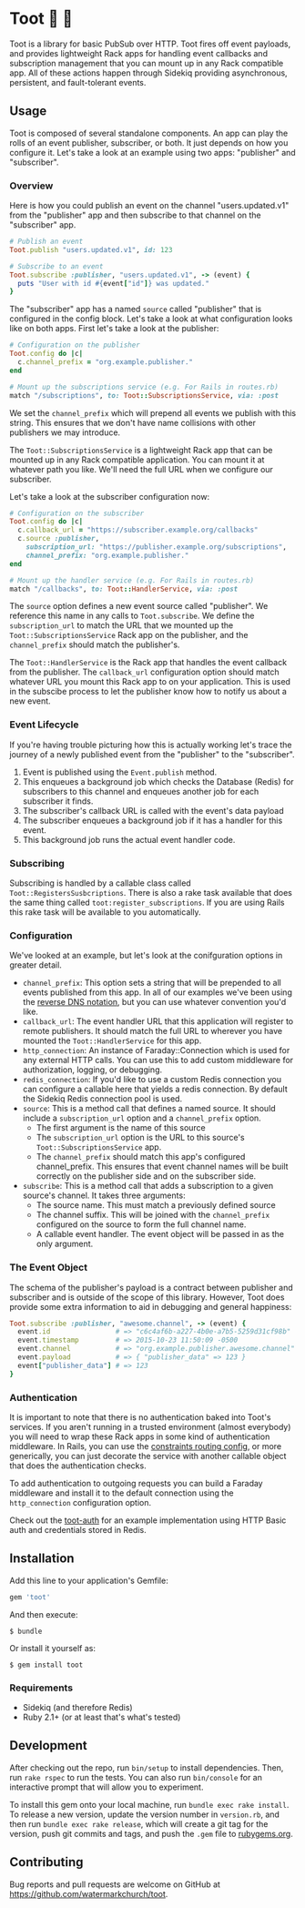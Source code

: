 # Toot :postal_horn: :dash:

Toot is a library for basic PubSub over HTTP. Toot fires off event
payloads, and provides lightweight Rack apps for handling event callbacks and
subscription management that you can mount up in any Rack compatible
app. All of these actions happen through Sidekiq providing asynchronous,
persistent, and fault-tolerant events.

## Usage

Toot is composed of several standalone components. An app can play the
rolls of an event publisher, subscriber, or both. It just depends on how
you configure it. Let's take a look at an example using two apps:
"publisher" and "subscriber".

### Overview

Here is how you could publish an event on the channel "users.updated.v1"
from the "publisher" app and then subscribe to that channel on the
"subscriber" app.

```ruby
# Publish an event
Toot.publish "users.updated.v1", id: 123

# Subscribe to an event
Toot.subscribe :publisher, "users.updated.v1", -> (event) {
  puts "User with id #{event["id"]} was updated."
}
```

The "subscriber" app has a named `source` called "publisher" that is
configured in the config block. Let's take a look at what configuration
looks like on both apps. First let's take a look at the publisher:

```ruby
# Configuration on the publisher
Toot.config do |c|
  c.channel_prefix = "org.example.publisher."
end

# Mount up the subscriptions service (e.g. For Rails in routes.rb)
match "/subscriptions", to: Toot::SubscriptionsService, via: :post
```

We set the `channel_prefix` which will prepend all events we publish
with this string. This ensures that we don't have name collisions with
other publishers we may introduce.

The `Toot::SubscriptionsService` is a lightweight Rack app that can be
mounted up in any Rack compatible application. You can mount it at
whatever path you like. We'll need the full URL when we configure our
subscriber.

Let's take a look at the subscriber configuration now:

```ruby
# Configuration on the subscriber
Toot.config do |c|
  c.callback_url = "https://subscriber.example.org/callbacks"
  c.source :publisher,
    subscription_url: "https://publisher.example.org/subscriptions",
    channel_prefix: "org.example.publisher."
end

# Mount up the handler service (e.g. For Rails in routes.rb)
match "/callbacks", to: Toot::HandlerService, via: :post
```

The `source` option defines a new event source called "publisher". We
reference this name in any calls to `Toot.subscribe`. We define the
`subscription_url` to match the URL that we mounted up the
`Toot::SubscriptionsService` Rack app on the publisher, and the
`channel_prefix` should match the publisher's.

The `Toot::HandlerService` is the Rack app that handles the event
callback from the publisher. The `callback_url` configuration option
should match whatever URL you mount this Rack app to on your
application. This is used in the subscibe process to let the publisher
know how to notify us about a new event.

### Event Lifecycle

If you're having trouble picturing how this is actually working let's
trace the journey of a newly published event from the "publisher" to the
"subscriber".

1. Event is published using the `Event.publish` method.
2. This enqueues a background job which checks the Database (Redis) for
   subscribers to this channel and enqueues another job for each
   subscriber it finds.
3. The subscriber's callback URL is called with the event's data payload
4. The subscriber enqueues a background job if it has a handler for this
   event.
5. This background job runs the actual event handler code.

### Subscribing

Subscribing is handled by a callable class called
`Toot::RegistersSusbcriptions`. There is also a rake task available that
does the same thing called `toot:register_subscriptions`. If you are
using Rails this rake task will be available to you automatically.

### Configuration

We've looked at an example, but let's look at the conifguration options
in greater detail.

* `channel_prefix`: This option sets a string that will be prepended to
  all events published from this app. In all of our examples we've been
  using the [reverse DNS notation][1], but you can use whatever
  convention you'd like.
* `callback_url`: The event handler URL that this application will
  register to remote publishers. It should match the full URL to
  wherever you have mounted the `Toot::HandlerService` for this app.
* `http_connection`: An instance of Faraday::Connection which is used
  for any external HTTP calls. You can use this to add custom middleware
  for authorization, logging, or debugging.
* `redis_connection`: If you'd like to use a custom Redis connection you
  can configure a callable here that yields a redis connection. By
  default the Sidekiq Redis connection pool is used.
* `source`: This is a method call that defines a named source. It should
  include a `subscription_url` option and a `channel_prefix` option.
  * The first argument is the name of this source
  * The `subscription_url` option is the URL to this source's
    `Toot::SubscriptionsService` app.
  * The `channel_prefix` should match this app's configured
    channel_prefix. This ensures that event channel names will be built
    correctly on the publisher side and on the subscriber side.
* `subscribe`: This is a method call that adds a subscription to a given
  source's channel. It takes three arguments:
  * The source name. This must match a previously defined source
  * The channel suffix. This will be joined with the `channel_prefix`
    configured on the source to form the full channel name.
  * A callable event handler. The event object will be passed in as the
    only argument.

### The Event Object

The schema of the publisher's payload is a contract between publisher
and subscriber and is outside of the scope of this library. However,
Toot does provide some extra information to aid in debugging and general
happiness:

```ruby
Toot.subscribe :publisher, "awesome.channel", -> (event) {
  event.id                # => "c6c4af6b-a227-4b0e-a7b5-5259d31cf98b"
  event.timestamp         # => 2015-10-23 11:50:09 -0500
  event.channel           # => "org.example.publisher.awesome.channel"
  event.payload           # => { "publisher_data" => 123 }
  event["publisher_data"] # => 123
}
```

### Authentication

It is important to note that there is no authentication baked into
Toot's services. If you aren't running in a trusted environment (almost
everybody) you will need to wrap these Rack apps in some kind of
authentication middleware. In Rails, you can use the [constraints
routing config][2], or more generically, you can just decorate the
service with another callable object that does the authentication
checks.

To add authentication to outgoing requests you can build a Faraday
middleware and install it to the default connection using the
`http_connection` configuration option.

Check out the [toot-auth][3] for an example implementation using HTTP
Basic auth and credentials stored in Redis.

## Installation

Add this line to your application's Gemfile:

```ruby
gem 'toot'
```

And then execute:

    $ bundle

Or install it yourself as:

    $ gem install toot

### Requirements

* Sidekiq (and therefore Redis)
* Ruby 2.1+ (or at least that's what's tested)

## Development

After checking out the repo, run `bin/setup` to install dependencies.
Then, run `rake rspec` to run the tests. You can also run `bin/console`
for an interactive prompt that will allow you to experiment.

To install this gem onto your local machine, run `bundle exec rake
install`. To release a new version, update the version number in
`version.rb`, and then run `bundle exec rake release`, which will create
a git tag for the version, push git commits and tags, and push the
`.gem` file to [rubygems.org](https://rubygems.org).

## Contributing

Bug reports and pull requests are welcome on GitHub at https://github.com/watermarkchurch/toot.

[1]: https://en.wikipedia.org/wiki/Reverse_domain_name_notation
[2]: http://guides.rubyonrails.org/routing.html#advanced-constraints
[3]: https://github.com/watermarkchurch/toot-auth
